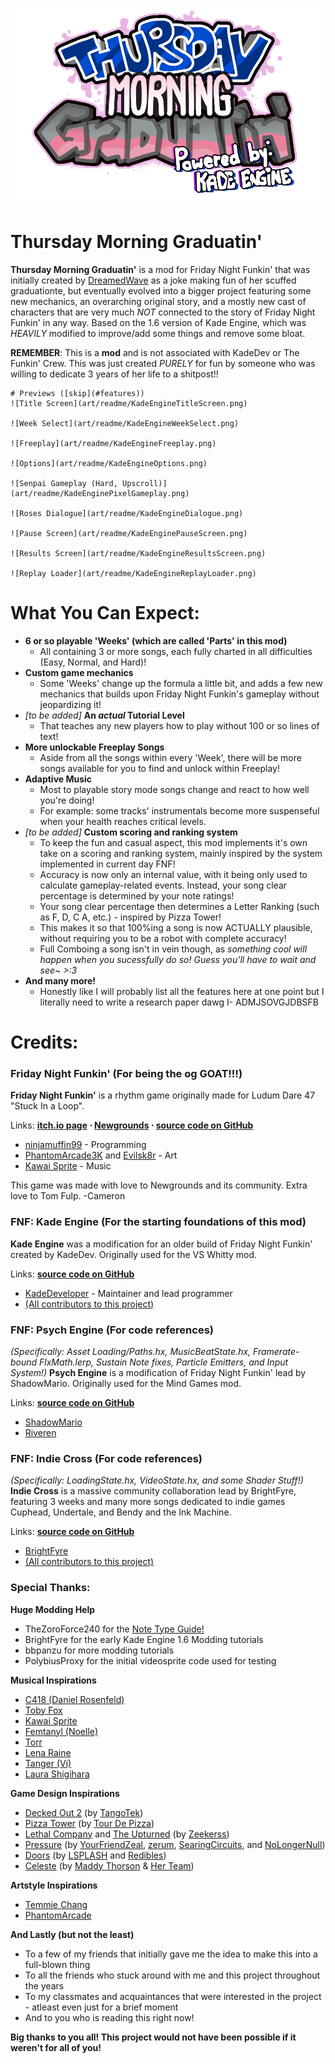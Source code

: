 ![Kade Engine logo](assets/preload/images/KadeEngineLogo.png)

# Thursday Morning Graduatin'
**Thursday Morning Graduatin'** is a mod for Friday Night Funkin' that was initially created by [DreamedWave](https://github.com/DreamedWave) as a joke making fun of her scuffed graduationte, but eventually evolved into a bigger project featuring some new mechanics, an overarching original story, and a mostly new cast of characters that are very much *NOT* connected to the story of Friday Night Funkin' in any way. Based on the 1.6 version of Kade Engine, which was *HEAVILY* modified to improve/add some things and remove some bloat.

**REMEMBER**: This is a **mod** and is not associated with KadeDev or The Funkin' Crew. This was just created *PURELY* for fun by someone who was willing to dedicate 3 years of her life to a shitpost!!

	# Previews ([skip](#features))
	![Title Screen](art/readme/KadeEngineTitleScreen.png)
	
	![Week Select](art/readme/KadeEngineWeekSelect.png)
	
	![Freeplay](art/readme/KadeEngineFreeplay.png)
	
	![Options](art/readme/KadeEngineOptions.png)
	
	![Senpai Gameplay (Hard, Upscroll)](art/readme/KadeEnginePixelGameplay.png)
	
	![Roses Dialogue](art/readme/KadeEngineDialogue.png)
	
	![Pause Screen](art/readme/KadeEnginePauseScreen.png)
	
	![Results Screen](art/readme/KadeEngineResultsScreen.png)
	
	![Replay Loader](art/readme/KadeEngineReplayLoader.png)

# What You Can Expect:
 - **6 or so playable 'Weeks' (which are called 'Parts' in this mod)**
      - All containing 3 or more songs, each fully charted in all difficulties (Easy, Normal, and Hard)!
 - **Custom game mechanics**
      - Some 'Weeks' change up the formula a little bit, and adds a few new mechanics that builds upon Friday Night Funkin's gameplay without jeopardizing it!
 - *[to be added]* **An *actual* Tutorial Level**
      - That teaches any new players how to play without 100 or so lines of text!
 - **More unlockable Freeplay Songs**
      - Aside from all the songs within every 'Week', there will be more songs available for you to find and unlock within Freeplay!
 - **Adaptive Music**
      - Most to playable story mode songs change and react to how well you're doing!
      - For example: some tracks' instrumentals become more suspenseful when your health reaches critical levels.
 - *[to be added]* **Custom scoring and ranking system**
      - To keep the fun and casual aspect, this mod implements it's own take on a scoring and ranking system, mainly inspired by the system implemented in current day FNF!
      - Accuracy is now only an internal value, with it being only used to calculate gameplay-related events. Instead, your song clear percentage is determined by your note ratings!
      - Your song clear percentage then determines a Letter Ranking (such as F, D, C A, etc.) - inspired by Pizza Tower!
      - This makes it so that 100%ing a song is now ACTUALLY plausible, without requiring you to be a robot with complete accuracy!
      - Full Comboing a song isn't in vein though, as *something cool will happen when you sucessfully do so! Guess you'll have to wait and see~ >:3*
 - **And many more!**
      - Honestly like I will probably list all the features here at one point but I literally need to write a research paper dawg I- ADMJSOVGJDBSFB

# Credits:
### Friday Night Funkin' (For being the og GOAT!!!)
 **Friday Night Funkin'** is a rhythm game originally made for Ludum Dare 47 "Stuck In a Loop".

Links: **[itch.io page](https://ninja-muffin24.itch.io/funkin) ⋅ [Newgrounds](https://www.newgrounds.com/portal/view/770371) ⋅ [source code on GitHub](https://github.com/ninjamuffin99/Funkin)**
 - [ninjamuffin99](https://twitter.com/ninja_muffin99) - Programming
 - [PhantomArcade3K](https://twitter.com/phantomarcade3k) and [Evilsk8r](https://twitter.com/evilsk8r) - Art
 - [Kawai Sprite](https://twitter.com/kawaisprite) - Music
 
 This game was made with love to Newgrounds and its community. Extra love to Tom Fulp. -Cameron


### FNF: Kade Engine (For the starting foundations of this mod)
 **Kade Engine** was a modification for an older build of Friday Night Funkin' created by KadeDev. Originally used for the VS Whitty mod.
 
 Links: **[source code on GitHub](https://github.com/kadedev/Kade-Engine)**
 - [KadeDeveloper](https://twitter.com/KadeDeveloper) - Maintainer and lead programmer
 - [(All contributors to this project)](https://github.com/KadeDev/Kade-Engine/graphs/contributors)


### FNF: Psych Engine (For code references)
 *(Specifically: Asset Loading/Paths.hx, MusicBeatState.hx, Framerate-bound FlxMath.lerp, Sustain Note fixes, Particle Emitters, and Input System!)*
 **Psych Engine** is a modification of Friday Night Funkin' lead by ShadowMario. Originally used for the Mind Games mod.

 Links: **[source code on GitHub](https://github.com/ShadowMario/FNF-PsychEngine)**
 - [ShadowMario](https://twitter.com/shadow_mario_)
 - [Riveren](https://twitter.com/riverennn)


### FNF: Indie Cross (For code references)
 *(Specifically: LoadingState.hx, VideoState.hx, and some Shader Stuff!)*
 **Indie Cross** is a massive community collaboration lead by BrightFyre, featuring 3 weeks and many more songs dedicated to indie games Cuphead, Undertale, and Bendy and the Ink Machine.

 Links: **[source code on GitHub](https://github.com/brightfyregit/Indie-Cross-Public)**
 - [BrightFyre](https://linktr.ee/BrightFyre)
 - [(All contributors to this project)](https://github.com/brightfyregit/Indie-Cross-Public/blob/master/source/CreditsMenu.hx)


### Special Thanks:
 **Huge Modding Help**
   - TheZoroForce240 for the [Note Type Guide!](https://drive.google.com/file/d/1YcG1TphzhbHgadgezhZQeUW65pPNtirG/view)
   - BrightFyre for the early Kade Engine 1.6 Modding tutorials
   - bbpanzu for more modding tutorials
   - PolybiusProxy for the initial videosprite code used for testing

**Musical Inspirations**
   - [C418 (Daniel Rosenfeld)](https://c418.bandcamp.com/)
   - [Toby Fox](https://tobyfox.bandcamp.com/)
   - [Kawai Sprite](https://drugpop.bandcamp.com/)
   - [Femtanyl (Noelle)](https://www.youtube.com/@Femtanyl03)
   - [Torr](https://linktr.ee/torrmusic)
   - [Lena Raine](https://www.notion.so/RADICAL-DREAMLAND-62b6665ca4ce4c658b7f036e930551a3?pvs=4#83c26288234247d8bc360080d9d47bc8)
   - [Tanger (Vi)](https://www.youtube.com/@Tangermusic)
   - [Laura Shigihara](https://www.youtube.com/@supershigi)

 **Game Design Inspirations**
   - [Decked Out 2](https://www.youtube.com/watch?v=aoVVCwx6k1w) (by [TangoTek](https://www.youtube.com/@TangoTekLP))
   - [Pizza Tower](https://store.steampowered.com/app/2231450/Pizza_Tower/) (by [Tour De Pizza](https://twitter.com/PizzaTowergame))
   - [Lethal Company](https://store.steampowered.com/app/1966720/Lethal_Company/) and [The Upturned](https://store.steampowered.com/app/1717770/The_Upturned/) (by [Zeekerss](https://twitter.com/ZeekerssRBLX))
   - [Pressure](https://www.roblox.com/games/12411473842/Pressure) (by [YourFriendZeal](https://twitter.com/YourFriendZeal), [zerum](https://twitter.com/zerkichi), [SearingCircuits](https://twitter.com/SearingCircuits), and [NoLongerNull](https://twitter.com/NoLongerNull))
   - [Doors](https://www.roblox.com/games/6516141723/DOORS) (by [LSPLASH](https://x.com/LightningSplash) and [Redibles](https://x.com/RediblesQW))
   - [Celeste](https://store.steampowered.com/app/504230/Celeste/) (by [Maddy Thorson](https://www.mattmakesgames.com/) & [Her Team](https://www.exok.com/))

 **Artstyle Inspirations**
   - [Temmie Chang](https://www.youtube.com/Temmiechang)
   - [PhantomArcade](https://phantomarcade.newgrounds.com/)

 **And Lastly (but not the least)**
   - To a few of my friends that initially gave me the idea to make this into a full-blown thing
   - To all the friends who stuck around with me and this project throughout the years
   - To my classmates and acquaintances that were interested in the project - atleast even just for a brief moment
   - And to you who is reading this right now!

**Big thanks to you all! This project would not have been possible if it weren't for all of you!**
